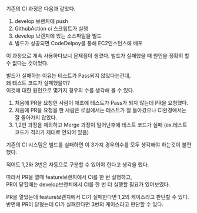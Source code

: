 기존의 CI 과정은 다음과 같았다.

1. develop 브랜치에 push
2. GithubAction ci 스크립트가 실행
3. develop 브랜치에 있는 소스파일을 빌드
4. 빌드가 성공되면 CodeDelpoy를 통해 EC2인스턴스에 배포

이 과정으로 계속 사용하다보니 문제점이 생겼다.
빌드가 실패했을 때 원인을 정확히 할 수 없다는 것이었다.

빌드가 실패하는 이유는 테스트가 Pass되지 않았다는건데, <br>
왜 테스트 코드가 실패했을까? <br>
이것에 대한 원인으로 몇가지 경우의 수를 생각해 볼 수 있다.

 1. 처음에 PR을 요청한 사람이 애초에 테스트가 Pass가 되지 않는데 PR을 요청했다.
 2. 처음에 PR을 요청을 한 사람은 로컬에서는 테스트가 잘 돌아갔으나 CI환경에서는 잘 돌아가지 않았다.
 3. 1,2번 과정을 제외하고 Merge 과정이 일어난후에 테스트 코드가 실패 (ex.테스트 코드가 격리가 제대로 안되어 있음)

기존의 CI 시스템은 빌드를 실패하면 이 3가지 경우의수를 모두 생각해야 하는것이 불편했다.

적어도 1,2와 3번은 자동으로 구분할 수 있어야 한다고 생각을 했다.

따라서 PR을 열때 feature브랜치에서 CI를 한 번 실행하고, <br>
PR이 닫힐때는 develop브랜치에서 CI를 한 번 더 실행할 필요가 있어보였다. <br>

PR을 열었는데 feature브랜치에서 CI가 실패한다면 1,2의 케이스라고 판단할 수 있다.
반면에 PR이 닫혔는데 CI가 실패한다면 3번의 케이스라고 판단할 수 있다.
